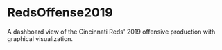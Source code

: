 # RedsOffense2019
A dashboard view of the Cincinnati Reds' 2019 offensive production with graphical visualization.
